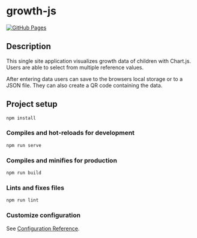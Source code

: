# growth-js

[![GitHub Pages](https://github.com/CrescNet/growth-js/actions/workflows/gh-pages.yml/badge.svg?branch=master)](https://github.com/CrescNet/growth-js/actions/workflows/gh-pages.yml)

## Description
This single site application visualizes growth data of children with Chart.js. Users are able to select from multiple reference values.

After entering data users can save to the browsers local storage or to a JSON file. They can also create a QR code containing the data.

## Project setup
```
npm install
```

### Compiles and hot-reloads for development
```
npm run serve
```

### Compiles and minifies for production
```
npm run build
```

### Lints and fixes files
```
npm run lint
```

### Customize configuration
See [Configuration Reference](https://cli.vuejs.org/config/).
